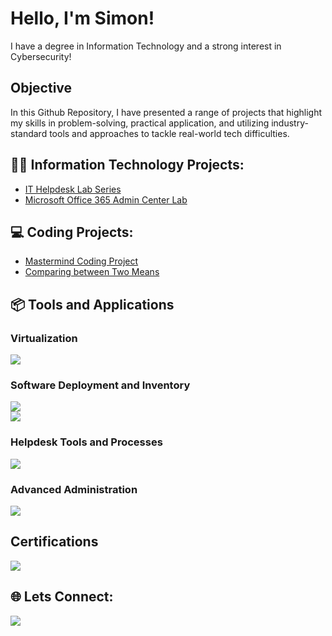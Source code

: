 # Hello, I'm Simon!

I have a degree in Information Technology and a strong interest in Cybersecurity! 

## Objective

In this Github Repository, I have presented a range of projects that highlight my skills in problem-solving, practical application, and utilizing industry-standard tools and approaches to tackle real-world tech difficulties.

<h2>👨‍💻 Information Technology Projects:</h2>

- [IT Helpdesk Lab Series](https://github.com/Simokid/IT-Helpdesk-Lab-Series/tree/main)
- [Microsoft Office 365 Admin Center Lab](https://github.com/Simokid/Microsoft-Office-365-Admin-Center-Lab)

<h2>💻 Coding Projects:</h2>

- [Mastermind Coding Project](https://github.com/Simokid/Mastermind-Project)
- [Comparing between Two Means](https://github.com/Simokid/Comparing-Two-Data-Sets)

<h2>📦 Tools and Applications</h2>

### Virtualization
<div>
   <a href="https://www.virtualbox.org/" target="_blank">
      <img src="https://img.shields.io/badge/-Oracle%20VirtualBox-1B5E20?&style=for-the-badge&logo=VirtualBox&logoColor=white" />
   </a>
</div>


### Software Deployment and Inventory
<div>
   <a href="https://www.pdq.com/pdq-deploy/" target="_blank">
      <img src="https://img.shields.io/badge/-PDQ%20Deploy-FF5733?&style=for-the-badge&logo=windows&logoColor=white" />
   </a>
<div>
   <a href="https://www.pdq.com/pdq-inventory/" target="_blank">
      <img src="https://img.shields.io/badge/-PDQ%20Inventory-FF5733?&style=for-the-badge&logo=windows&logoColor=white" />
   </a>
</div>


### Helpdesk Tools and Processes
<div>
   <a href="https://www.spiceworks.com/free-cloud-help-desk-software/" target="_blank">
      <img src="https://img.shields.io/badge/-Spiceworks-0052CC?&style=for-the-badge&logo=spiceworks&logoColor=white" />
   </a>
</div>

    
### Advanced Administration
<div>
   <a href="https://www.microsoft.com/en-us/microsoft-365/business/microsoft-365-administration?msockid=17972cba6afa6b9a37653f846b966a54" target="_blank">
      <img src="https://img.shields.io/badge/-Microsoft%20Office%20365%20Admin%20Center-0078D4?&style=for-the-badge&logo=microsoft&logoColor=white" />
   </a>
</div>


## Certifications
<div>
   <a href="https://www.credly.com/badges/20728c2d-1326-4497-b9f9-6cfa9fbfcd4a/linked_in?t=skyejw" target="_blank">
      <img src="https://img.shields.io/badge/-Security%2B-FF0000?&style=for-the-badge&logo=CompTIA&logoColor=white" />
   </a>
</div>



<h2> 🌐 Lets Connect:</h2>

<div>
   <a href="https://www.linkedin.com/feed/update/urn:li:activity:7248807619295948800/" target="_blank">
      <img src="https://img.shields.io/badge/-LinkedIn-0A66C2?&style=for-the-badge&logo=linkedin&logoColor=white" />
   </a>
</div>




